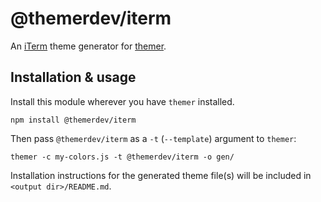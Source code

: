 # @themerdev/iterm

An [iTerm](https://www.iterm2.com/) theme generator for [themer](https://github.com/themerdev/themer).

## Installation & usage

Install this module wherever you have `themer` installed.

    npm install @themerdev/iterm

Then pass `@themerdev/iterm` as a `-t` (`--template`) argument to `themer`:

    themer -c my-colors.js -t @themerdev/iterm -o gen/

Installation instructions for the generated theme file(s) will be included in `<output dir>/README.md`.
